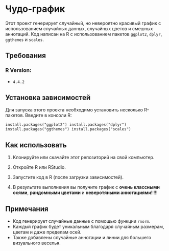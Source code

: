 # Чудо-график

Этот проект генерирует случайный, но невероятно красивый график с использованием случайных данных, случайных цветов и смешных аннотаций. Код написан на R с использованием пакетов `ggplot2`, `dplyr`, `ggthemes` и `scales`.

## Требования

### R Version:
- `4.4.2`

## Установка зависимостей

Для запуска этого проекта необходимо установить несколько R-пакетов. Введите в консоли R:
```
install.packages("ggplot2") install.packages("dplyr") install.packages("ggthemes") install.packages("scales")
```

## Как использовать

1. Клонируйте или скачайте этот репозиторий на свой компьютер.
2. Откройте R или RStudio.
3. Запустите код в R (после загрузки зависимостей).

4. В результате выполнения вы получите график с **очень классными осями**, **рандомными цветами** и **неверотяными аннотациями**!!!!!

## Примечания

- Код генерирует случайные данные с помощью функции `rnorm`.
- Каждый график будет уникальным благодаря случайным размерам, цветам и даже пределам осей.
- Также добавлены случайные аннотации и линии для большего визуального веселья.